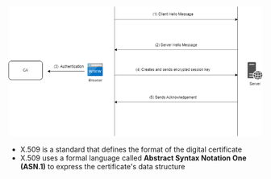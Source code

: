 ![handshake](../img/https-handshake.png)


- X.509 is a standard that defines the format of the digital certificate
- X.509 uses a formal language called **Abstract Syntax Notation One (ASN.1)** to express the certificate's data structure